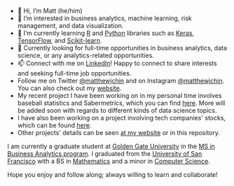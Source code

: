 - 👋 Hi, I’m Matt (he/him)
- 👀 I’m interested in business analytics, machine learning, risk management, and data visualization. 
- 🌱 I’m currently learning [R](https://www.r-project.org/) and [Python](https://www.python.org/doc/) libraries such as [Keras](https://keras.io), [TensorFlow](https://www.tensorflow.org/), and [Scikit-learn](https://scikit-learn.org/).
- 💞️ Currently looking for full-time opportunities in business analytics, data science, or any analytics-related opportunities.
- 📫 Connect with me on [LinkedIn](https://www.linkedin.com/in/matthew-j-chin/)! Happy to connect to share interests and seeking full-time job opportunities. 
- Follow me on Twitter [@matthewjchin](https://www.twitter.com/matthewjchin) and on Instagram [@matthewjchin](https://www.instagram.com/matthewjchin/). You can also check out my [website](https://matthewjchin.wordpress.com/).
- My recent project I have been working on in my personal time involves baseball statistics and Sabermetrics, which you can find [here](https://github.com/matthewjchin/baseballstats). More will be added soon with regards to different kinds of data science topics. 
- I have also been working on a project involving tech companies' stocks, which can be found [here](https://github.com/matthewjchin/toptechstocks).
- Other projects' details can be seen [at my website](https://matthewjchin.wordpress.com/personal-projects/) or in this repository.

I am currently a graduate student at [Golden Gate University](https://www.ggu.edu/) in the [MS in Business Analytics program](https://www.ggu.edu/degrees-and-courses/business-analytics/master-of-science-in-business-analytics). 
I graduated from the [University of San Francisco](https://www.usfca.edu/) with a BS in [Mathematics](https://www.usfca.edu/arts-sciences/undergraduate-programs/mathematics) and a minor in [Computer Science](https://www.usfca.edu/arts-sciences/undergraduate-programs/computer-science). 

Hope you enjoy and follow along; always willing to learn and collaborate!
